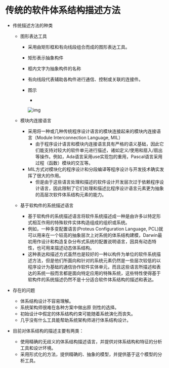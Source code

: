 # 传统的软件体系结构描述方法

- 传统描述方法的种类

  - 图形表达工具

    - 采用由矩形框和有向线段组合而成的图形表达工具。

    - 矩形表示抽象构件

    - 框内文字为抽象构件的名称

    - 有向线段代表辅助各构件进行通信、控制或关联的连接件。

    - 图示

      - 

        ![img](https://mubu.com/document_image/7e90a0a6-6b38-4947-9705-7b05bbb34ce0-4644403.jpg)

  - 模块内连接语言

    - 采用将一种或几种传统程序设计语言的模块连接起来的模块内连接语言（Module Interconnection Language, MIL）
      - 由于程序设计语言和模块内连接语言具有严格的语义基础，因此它们能支持对较大的软件单元进行描述，诸如定义/使用和扇入/扇出等操作。例如，Ada语言采用use实现包的重用，Pascal语言采用过程（函数）模块的交互等。
    - MIL方式对模块化的程序设计和分段编译等程序设计与开发技术确实发挥了很大的作用。
      - 但是由于这些语言处理和描述的软件设计开发层次过于依赖程序设计语言，因此限制了它们处理和描述比程序设计语言元素更为抽象的高层次软件体系结构元素的能力。

  - 基于软构件的系统描述语言

    - 基于软构件的系统描述语言将软件系统描述成一种是由许多以特定形式相互作用的特殊软件实体构造组成的组织或系统。
    - 例如，一种多变配置语言(Proteus Configuration Language, PCL)就可以用来在一个较高的抽象层次上对系统的体系结构建模，Darwin最初用作设计和构造复杂分布式系统的配置说明语言，因具有动态特性，也可用来描述动态体系结构。
    - 这种表达和描述方式虽然也是较好的一种以构件为单位的软件系统描述方法，但是他们所面向和针对的系统元素仍然是一些层次较低的以程序设计为基础的通信协作软件实体单元，而且这些语言所描述和表达的系统一般而言都是面向特定应用的特殊系统，这些特性使得基于软构件的系统描述仍然不是十分适合软件体系结构的描述和表达。

- 存在的问题

  - 体系结构设计不容易理解。
  - 系统架构师很难在各种方案中做出原  则性的选择。
  - 初始设计中假定的体系结构约束可能随着系统演化而丧失。
  - 几乎没有什么工具能帮助系统架构师进行体系结构设计。

- 目前对体系结构的描述主要有两类：

  - 使用精确的无歧义的体系结构描述语言，并提供对体系结构和特征的分析工具和设计环境。
  - 采用形式化的方法，提供精确的、抽象的模型，并提供基于这个模型的分析工具。